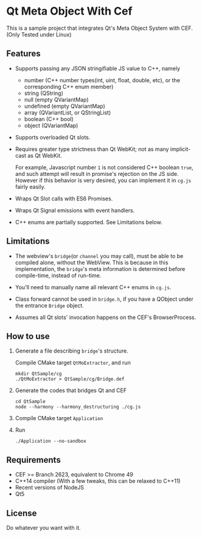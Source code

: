 # Qt Meta Object With Cef

This is a sample project that integrates Qt's Meta Object System with CEF. (Only Tested under Linux)

## Features

   * Supports passing any JSON stringifiable JS value to C++, namely
     - number (C++ number types(int, uint, float, double, etc), or the corresponding C++ enum member)
     - string (QString)
     - null   (empty QVariantMap)
     - undefined (empty QVariantMap)
     - array (QVariantList, or QStringList)
     - boolean (C++ bool)
     - object (QVariantMap)

   * Supports overloaded Qt slots.

   * Requires greater type strictness than Qt WebKit; not as many implicit-cast as Qt WebKit.

     For example, Javascript number `1` is not considered C++ boolean `true`, and such attempt will result in promise's rejection on the JS side.
     However if this behavior is very desired, you can implement it in `cg.js` fairly easily.

   * Wraps Qt Slot calls with ES6 Promises.

   * Wraps Qt Signal emissions with event handlers.

   * C++ enums are partially supported. See Limitations below.

## Limitations

   * The webview's `bridge`(or `channel` you may call), must be able to be compiled alone, without the WebView. This is
   because in this implementation, the `bridge`'s meta information is determined before compile-time, instead of run-time.

   * You'll need to manually name all relevant C++ enums in `cg.js`.

   * Class forward cannot be used in `bridge.h`, if you have a QObject under the entrance `Bridge` object.

   * Assumes all Qt slots' invocation happens on the CEF's BrowserProcess.

## How to use

   1. Generate a file describing `bridge`'s structure.

      Compile CMake target `QtMoExtractor`, and run

      ```
      mkdir QtSample/cg
      ./QtMoExtractor > QtSample/cg/Bridge.def
      ```

   2. Generate the codes that bridges Qt and CEF

      ```
      cd QtSample
      node --harmony --harmony_destructuring ./cg.js
      ```

   3. Compile CMake target `Application`

   4. Run

      ```
      ./Application --no-sandbox
      ```

## Requirements

   * CEF >= Branch 2623, equivalent to Chrome 49
   * C++14 compiler (With a few tweaks, this can be relaxed to C++11)
   * Recent versions of NodeJS
   * Qt5

## License

Do whatever you want with it.

